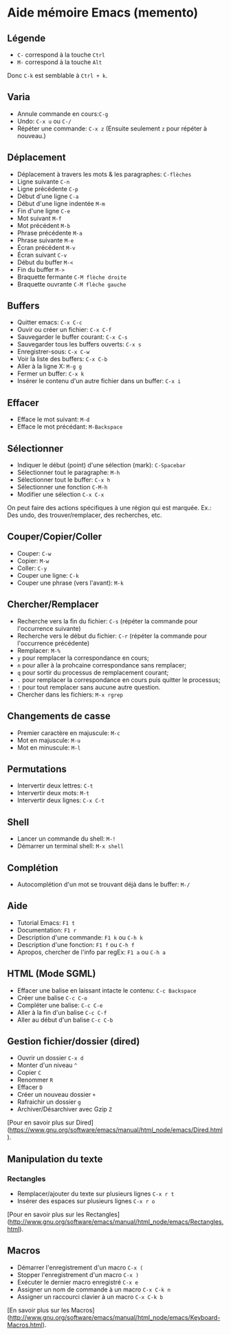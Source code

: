 Aide mémoire Emacs (memento)
================================

## Légende

* `C-` correspond à la touche `Ctrl`
* `M-` correspond à la touche `Alt`

Donc `C-k` est semblable à `Ctrl + k`.

## Varia

* Annule commande en cours:`C-g`
* Undo: `C-x u` ou `C-/`
* Répéter une commande: `C-x z` (Ensuite seulement `z` pour répéter à nouveau.)

## Déplacement

* Déplacement à travers les mots & les paragraphes: `C-flèches`
* Ligne suivante `C-n`
* Ligne précédente `C-p`
* Début d'une ligne `C-a`
* Début d'une ligne indentée `M-m`
* Fin d'une ligne `C-e`
* Mot suivant `M-f`
* Mot précédent `M-b`
* Phrase précédente `M-a`
* Phrase suivante `M-e`
* Écran précédent `M-v`
* Écran suivant `C-v`
* Début du buffer `M-<`
* Fin du buffer `M->`
* Braquette fermante `C-M flèche droite`
* Braquette ouvrante `C-M flèche gauche`

## Buffers

* Quitter emacs: `C-x C-c`
* Ouvir ou créer un fichier: `C-x C-f`
* Sauvegarder le buffer courant: `C-x C-s`
* Sauvegarder tous les buffers ouverts: `C-x s`
* Enregistrer-sous: `C-x C-w`
* Voir la liste des buffers: `C-x C-b`
* Aller à la ligne X: `M-g g`
* Fermer un buffer: `C-x k`
* Insérer le contenu d'un autre fichier dans un buffer: `C-x i`

## Effacer

* Efface le mot suivant: `M-d`
* Efface le mot précédant: `M-Backspace`

## Sélectionner

* Indiquer le début (point) d'une sélection (mark): `C-Spacebar`
* Sélectionner tout le paragraphe: `M-h`
* Sélectionner tout le buffer: `C-x h`
* Sélectionner une fonction `C-M-h`
* Modifier une sélection `C-x C-x`

On peut faire des actions spécifiques à une région qui est marquée. Ex.: Des undo, des trouver/remplacer, des recherches, etc.

## Couper/Copier/Coller

* Couper: `C-w`
* Copier: `M-w`
* Coller: `C-y`
* Couper une ligne: `C-k`
* Couper une phrase (vers l'avant): `M-k`

## Chercher/Remplacer

* Recherche vers la fin du fichier: `C-s` (répéter la commande pour l'occurrence suivante)
* Recherche vers le début du fichier: `C-r` (répéter la commande pour l'occurrence précédente)
* Remplacer: `M-%`
 * `y` pour remplacer la correspondance en cours;
 * `n` pour aller à la prohcaine correspondance sans remplacer;
 * `q` pour sortir du processus de remplacement courant;
 * `.` pour remplacer la correspondance en cours puis quitter le processus;
 * `!` pour tout remplacer sans aucune autre question.
* Chercher dans les fichiers: `M-x rgrep`

## Changements de casse

* Premier caractère en majuscule: `M-c`
* Mot en majuscule: `M-u`
* Mot en minuscule: `M-l`

## Permutations

* Intervertir deux lettres: `C-t`
* Intervertir deux mots: `M-t`
* Intervertir deux lignes: `C-x C-t`

## Shell

* Lancer un commande du shell: `M-!`
* Démarrer un terminal shell: `M-x shell`

## Complétion

* Autocomplétion d'un mot se trouvant déjà dans le buffer: `M-/`

## Aide

* Tutorial Emacs: `F1 t`
* Documentation: `F1 r`
* Description d'une commande: `F1 k` ou `C-h k`
* Description d'une fonction: `F1 f` ou `C-h f`
* Apropos, chercher de l'info par regEx: `F1 a` ou `C-h a`

## HTML (Mode SGML)

* Effacer une balise en laissant intacte le contenu: `C-c Backspace`
* Créer une balise `C-c C-o`
* Compléter une balise: `C-c C-e`
* Aller à la fin d'un balise `C-c C-f`
* Aller au début d'un balise `C-c C-b`

## Gestion fichier/dossier (dired)

* Ouvrir un dossier `C-x d`
* Monter d'un niveau `^`
* Copier `C`
* Renommer `R`
* Effacer `D`
* Créer un nouveau dossier `+`
* Rafraichir un dossier `g`
* Archiver/Désarchiver avec Gzip `Z`

[Pour en savoir plus sur Dired] (https://www.gnu.org/software/emacs/manual/html_node/emacs/Dired.html).

## Manipulation du texte

### Rectangles

* Remplacer/ajouter du texte sur plusieurs lignes `C-x r t`
* Insérer des espaces sur plusieurs lignes `C-x r o`

[Pour en savoir plus sur les Rectangles] (http://www.gnu.org/software/emacs/manual/html_node/emacs/Rectangles.html).

## Macros

* Démarrer l'enregistrement d'un macro `C-x (`
* Stopper l'enregistrement d'un macro `C-x )`
* Exécuter le dernier macro enregistré `C-x e`
* Assigner un nom de commande à un macro `C-x C-k n`
* Assigner un raccourci clavier à un macro `C-x C-k b`

[En savoir plus sur les Macros] (http://www.gnu.org/software/emacs/manual/html_node/emacs/Keyboard-Macros.html).
